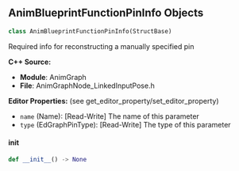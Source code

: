 ## AnimBlueprintFunctionPinInfo Objects

```python
class AnimBlueprintFunctionPinInfo(StructBase)
```

Required info for reconstructing a manually specified pin

**C++ Source:**

- **Module**: AnimGraph
- **File**: AnimGraphNode_LinkedInputPose.h

**Editor Properties:** (see get_editor_property/set_editor_property)

- ``name`` (Name):  [Read-Write] The name of this parameter
- ``type`` (EdGraphPinType):  [Read-Write] The type of this parameter

<a id="unreal.AnimBlueprintFunctionPinInfo.__init__"></a>

#### __init__

```python
def __init__() -> None
```

<a id="unreal.AnimNode_MeshSpaceRefPose"></a>